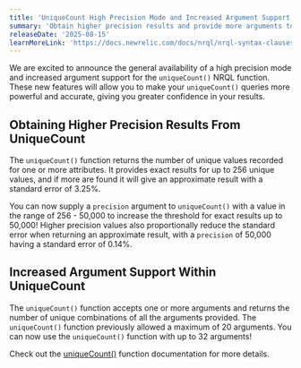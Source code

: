 ```yaml
---
title: 'UniqueCount High Precision Mode and Increased Argument Support is now Generally Available'
summary: 'Obtain higher precision results and provide more arguments to your uniqueCount() queries.'
releaseDate: '2025-08-15'
learnMoreLink: 'https://docs.newrelic.com/docs/nrql/nrql-syntax-clauses-functions/#func-uniqueCount'
---
```


We are excited to announce the general availability of a high precision mode and increased argument support for the `uniqueCount()` NRQL function. These new features will allow you to make your `uniqueCount()` queries more powerful and accurate, giving you greater confidence in your results.

## Obtaining Higher Precision Results From UniqueCount
The `uniqueCount()` function returns the number of unique values recorded for one or more attributes. It provides exact results for up to 256 unique values, and if more are found it will give an approximate result with a standard error of 3.25%. 

You can now supply a `precision` argument to `uniqueCount()` with a value in the range of 256 - 50,000 to increase the threshold for exact results up to 50,000! Higher precision values also proportionally reduce the standard error when returning an approximate result, with a `precision` of 50,000 having a standard error of 0.14%.

## Increased Argument Support Within UniqueCount
The `uniqueCount()` function accepts one or more arguments and returns the number of unique combinations of all the arguments provided. The `uniqueCount()` function previously allowed a maximum of 20 arguments. You can now use the `uniqueCount()` function with up to 32 arguments!

Check out the [uniqueCount()](https://docs.newrelic.com/docs/nrql/nrql-syntax-clauses-functions/#func-uniqueCount) function documentation for more details.
